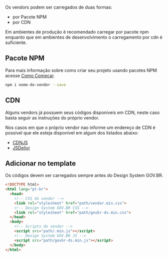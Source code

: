 Os vendors podem ser carregados de duas formas:

- por Pacote NPM
- por CDN

Em ambientes de produção é recomendado carregar por pacote npm enquanto que em ambientes de desenvolvimento o carregamento por cdn é suficiente.

## Pacote NPM

Para mais informação sobre como criar seu projeto usando pacotes NPM acesse [Como Começar](/introducao/como-comecar).

```bash
npm i nome-do-vendor --save
```

## CDN

Alguns vendors já possuem seus códigos disponíveis em CDN, neste caso basta seguir as instruções do próprio vendor.

Nos casos em que o próprio vendor nao informe um endereço de CDN é possível que ele esteja disponível em algum dos listados abaixo:

- [CDNJS](https://cdnjs.com/)
- [JSDelivr](https://www.jsdelivr.com/)

## Adicionar no template

Os códigos devem ser carregados sempre antes do Design System GOV.BR.

```html
<!DOCTYPE html>
<html lang="pt-br">
  <head>
    <!-- CSS do vendor -->
    <link rel="stylesheet" href="path/vendor.min.css">
    <!-- Design System GOV.BR CSS -->
    <link rel="stylesheet" href="path/govbr-ds.min.css">
  </head>
  <body>
    <!-- Scripts do vendor -->
    <script src="path/.min.js"></script>
    <!-- Design System GOV.BR JS -->
    <script src="path/govbr-ds.min.js"></script>
  </body>
</html>
```
